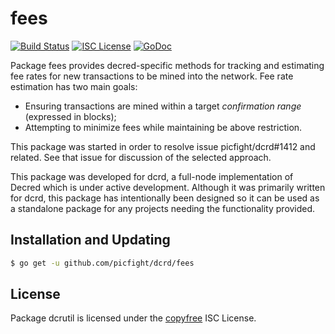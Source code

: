 fees
=======


[![Build Status](http://img.shields.io/travis/picfight/dcrd.svg)](https://travis-ci.org/picfight/dcrd)
[![ISC License](http://img.shields.io/badge/license-ISC-blue.svg)](http://copyfree.org)
[![GoDoc](http://img.shields.io/badge/godoc-reference-blue.svg)](http://godoc.org/github.com/picfight/dcrd/fees)

Package fees provides decred-specific methods for tracking and estimating fee
rates for new transactions to be mined into the network. Fee rate estimation has
two main goals:

- Ensuring transactions are mined within a target _confirmation range_
  (expressed in blocks);
- Attempting to minimize fees while maintaining be above restriction.

This package was started in order to resolve issue picfight/dcrd#1412 and related.
See that issue for discussion of the selected approach.

This package was developed for dcrd, a full-node implementation of Decred which
is under active development.  Although it was primarily written for
dcrd, this package has intentionally been designed so it can be used as a
standalone package for any projects needing the functionality provided.

## Installation and Updating

```bash
$ go get -u github.com/picfight/dcrd/fees
```

## License

Package dcrutil is licensed under the [copyfree](http://copyfree.org) ISC
License.
